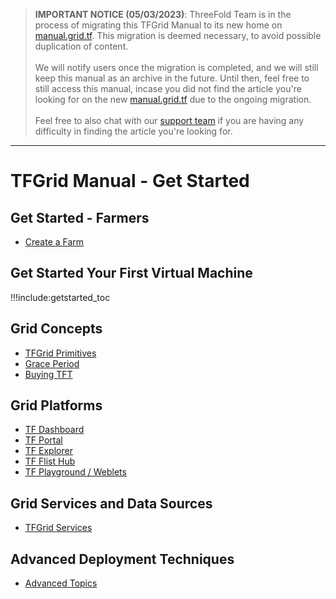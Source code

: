 > __IMPORTANT NOTICE (05/03/2023)__: ThreeFold Team is in the process of migrating this TFGrid Manual to its new home on [manual.grid.tf](https://manual.grid.tf/). This migration is deemed necessary, to avoid possible duplication of content. 
<br><br>We will notify users once the migration is completed, and we will still keep this manual as an archive in the future.  Until then, feel free to still access this manual, incase you did not find the article you're looking for on the new [manual.grid.tf](https://manual.grid.tf/) due to the ongoing migration.
<br><br>Feel free to also chat with our [support team](https://threefoldfaq.crisp.help/en/) if you are having any difficulty in finding the article you're looking for. 

---

# TFGrid Manual - Get Started

## Get Started - Farmers

- [Create a Farm](create_farm)

## Get Started Your First Virtual Machine

!!!include:getstarted_toc

## Grid Concepts

- [TFGrid Primitives](tfgrid_primitives)
- [Grace Period](grace_period)
- [Buying TFT](tft_howtos)

## Grid Platforms

- [TF Dashboard](dashboard_readme)
- [TF Portal](dashboard_portal_home)
- [TF Explorer](explorer_home)
- [TF Flist Hub](flist_hub)
- [TF Playground / Weblets](weblets_home)

## Grid Services and Data Sources

- [TFGrid Services](Manual3_tfservices)

## Advanced Deployment Techniques

- [Advanced Topics](advanced)







